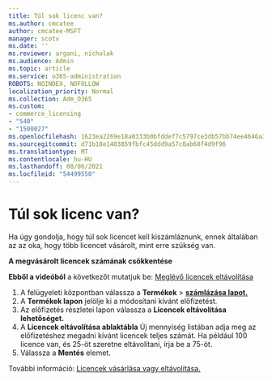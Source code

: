 ```yaml
---
title: Túl sok licenc van?
ms.author: cmcatee
author: cmcatee-MSFT
manager: scotv
ms.date: ''
ms.reviewer: argani, nicholak
ms.audience: Admin
ms.topic: article
ms.service: o365-administration
ROBOTS: NOINDEX, NOFOLLOW
localization_priority: Normal
ms.collection: Adm_O365
ms.custom:
- commerce_licensing
- "540"
- "1500027"
ms.openlocfilehash: 1623ea2269e18a0333b0bfddef7c5797ce3db57bb74ee4646a3aa94b8e821fa1
ms.sourcegitcommit: d71b18e1403859fbfc45ddd9a57c8ab68f4d9f96
ms.translationtype: MT
ms.contentlocale: hu-HU
ms.lasthandoff: 08/06/2021
ms.locfileid: "54499550"
---
```

# <a name="too-many-licenses"></a>Túl sok licenc van?

Ha úgy gondolja, hogy túl sok licencet kell kiszámláznunk, ennek általában az az oka, hogy több licencet vásárolt, mint erre szükség van.
  
**A megvásárolt licencek számának csökkentése**

**Ebből a videóból** a következőt mutatjuk be: [Meglévő licencek eltávolítása](https://go.microsoft.com/fwlink/p/?linkid=2154938)
  
1. A felügyeleti központban válassza a **Termékek** \> **[számlázása lapot.](https://go.microsoft.com/fwlink/p/?linkid=842054)**
2. A **Termékek lapon** jelölje ki a módosítani kívánt előfizetést.
3. Az előfizetés részletei lapon válassza a **Licencek eltávolítása lehetőséget.**
4. A **Licencek eltávolítása ablaktábla** Új  mennyiség listában adja meg az előfizetéshez megadni kívánt licencek teljes számát.  Ha például 100 licence van, és 25-öt szeretne eltávolítani, írja be a 75-öt.
5. Válassza a **Mentés** elemet.

További információ: [Licencek vásárlása vagy eltávolítása.](/microsoft-365/commerce/licenses/buy-licenses)